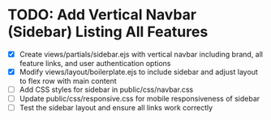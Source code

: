 # TODO: Add Vertical Navbar (Sidebar) Listing All Features

- [x] Create views/partials/sidebar.ejs with vertical navbar including brand, all feature links, and user authentication options
- [x] Modify views/layout/boilerplate.ejs to include sidebar and adjust layout to flex row with main content
- [ ] Add CSS styles for sidebar in public/css/navbar.css
- [ ] Update public/css/responsive.css for mobile responsiveness of sidebar
- [ ] Test the sidebar layout and ensure all links work correctly
